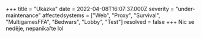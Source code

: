 +++
title = "Ukázka"
date = 2022-04-08T16:07:37.000Z
severity = "under-maintenance"
affectedsystems = ["Web", "Proxy", "Survival", "MultigamesFFA", "Bedwars", "Lobby", "Test"]
resolved = false
+++
Nic se neděje, nepanikařte lol